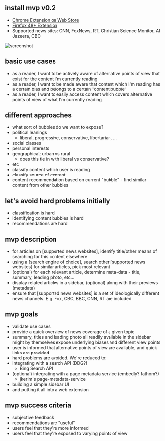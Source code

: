 ## install mvp v0.2
- [Chrome Extension on Web Store](https://chrome.google.com/webstore/detail/differo/jcbkmgbdkefheeemjgpaaghjljodclgl)
- [Firefox 48+ Extension](https://github.com/grigoryk/differo/releases/download/v0.2/differo-0.2.xpi)
- Supported news sites: CNN, FoxNews, RT, Christian Science Monitor, Al Jazeera, CBC

![screenshot](http://i.imgur.com/BNahiik.png)

## basic use cases
- as a reader, I want to be actively aware of alternative points of view that exist for the content I'm currently reading
- as a reader, I want to be made aware that content which I'm reading has a certain bias and belongs to a certain "content bubble"
- as a reader, I want to easily access content which covers alternative points of view of what I'm currently reading

## different approaches
- what sort of bubbles do we want to expose?
 - political leanings
   - liberal, progressive, conservative, libertarian, ...
 - social classes
 - personal interests
 - geographical; urban vs rural
   - does this tie in with liberal vs conservative?
 - etc
- classify content which user is reading
- classify source of content
- content recommendation based on current "bubble" - find similar content from other bubbles

## let's avoid hard problems initially
- classification is hard
- identifying content bubbles is hard
- recommendations are hard

## mvp description
- for articles on [supported news websites], identify title/other means of searching for this content elsewhere
- using a [search engine of choice], search other [supported news websites] for similar articles, pick most relevant
- (optional) for each relevant article, determine meta-data - title, summary, leading photo, etc...
- display related articles in a sidebar, (optional) along with their previews (metadata)
- ensure that [supported news websites] is a set of ideologically different news channels. E.g. Fox, CBC, BBC, CNN, RT are included

## mvp goals
- validate use cases
- provide a quick overview of news coverage of a given topic
- summary, titles and leading photo all readily available in the sidebar might by themselves expose underlying biases and different view points
- user is informed that alternative points of view are available, and quick links are provided
- hard problems are avoided. We're reduced to:
 - integrating with a search API (DDG?)
   - Bing Search API
 - (optional) integrating with a page metadata service (embedly? fathom?)
   - jkerim's page-metadata-service
 - building a simple sidebar UI
 - and putting it all into a web extension

## mvp success criteria
- subjective feedback
- recommendations are "useful"
- users feel that they're more informed
- users feel that they're exposed to varying points of view
